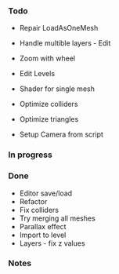 ### Todo


* Repair LoadAsOneMesh
* Handle multible layers - Edit
* Zoom with wheel

* Edit Levels
* Shader for single mesh
* Optimize colliders
* Optimize triangles
* Setup Camera from script

### In progress

### Done

* Editor save/load
* Refactor
* Fix colliders
* Try merging all meshes
* Parallax effect
* Import to level
* Layers - fix z values

### Notes
